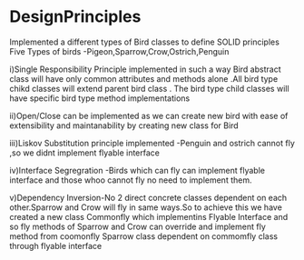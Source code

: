 # DesignPrinciples
Implemented a different types of Bird classes to define SOLID principles
Five Types of birds -Pigeon,Sparrow,Crow,Ostrich,Penguin

i)Single Responsibility Principle implemented in such a way Bird abstract class will have only common attributes and methods alone .All bird type chikd classes will extend parent bird class . The bird type child classes will have specific bird type method implementations

ii)Open/Close can be implemented as we can create new bird with ease of extensibility and maintanability by creating new class for Bird

iii)Liskov Substitution principle implemented -Penguin and ostrich cannot fly ,so we didnt implement flyable interface 

iv)Interface Segregration -Birds which can fly can implement flyable interface and those whoo cannot fly no need to implement them.

v)Dependency Inversion-No 2 direct concrete classes dependent on each other.Sparrow and Crow will fly in same ways.So to achieve this we have created a new class Commonfly which implementins Flyable Interface and so fly methods of Sparrow and Crow can override and implement fly method from coomonfly
Sparrow class dependent on commomfly class through flyable interface
